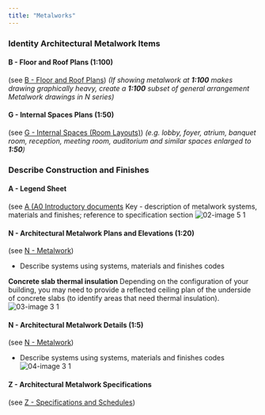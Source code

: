 ```yaml
---
title: "Metalworks"
---
```

### Identity Architectural Metalwork Items

#### B - Floor and Roof Plans (1:100)
(see [B - Floor and Roof Plans](content/notes/1_Documentation%20Codex/1b_Alphabet/B%20-%20Floor%20and%20Roof%20Plans.md))
_(If showing metalwork at **1:100** makes drawing graphically heavy, create a **1:100** subset of general arrangement Metalwork drawings in N series)_

#### G - Internal Spaces Plans (1:50)
(see [G - Internal Spaces (Room Layouts)](content/notes/1_Documentation%20Codex/1b_Alphabet/G%20-%20Internal%20Spaces%20(Room%20Layouts).md))
_(e.g. lobby, foyer, atrium, banquet room, reception, meeting room, auditorium and similar spaces enlarged to **1:50**)_

### Describe Construction and Finishes

#### A - Legend Sheet
(see [A (A0 Introductory documents](content/notes/1_Documentation%20Codex/1b_Alphabet/A%20(A0%20Introductory%20documents.md))
Key - description of metalwork systems, materials and finishes; reference to specification section
![02-image 5 1](notes/1_Documentation%20Codex/1c_Building%20Components/assets/02-image%205%201.svg)


#### N - Architectural Metalwork Plans and Elevations (1:20)
(see [N - Metalwork](notes/1_Documentation%20Codex/1b_Alphabet/N%20-%20Metalwork.md))
- Describe systems using systems, materials and finishes codes

**Concrete slab thermal insulation**
Depending on the configuration of your building, you may need to provide a reflected ceiling plan of the underside of concrete slabs (to identify areas that need thermal insulation).
![03-image 3 1](notes/1_Documentation%20Codex/1c_Building%20Components/assets/03-image%203%201.svg)


#### N - Architectural Metalwork Details (1:5)
(see [N - Metalwork](notes/1_Documentation%20Codex/1b_Alphabet/N%20-%20Metalwork.md))
- Describe systems using systems, materials and finishes codes
![04-image 3 1](notes/1_Documentation%20Codex/1c_Building%20Components/assets/04-image%203%201.svg)

#### Z - Architectural Metalwork Specifications
(see [Z - Specifications and Schedules](content/notes/1_Documentation%20Codex/1b_Alphabet/Z%20-%20Specifications%20and%20Schedules.md))

